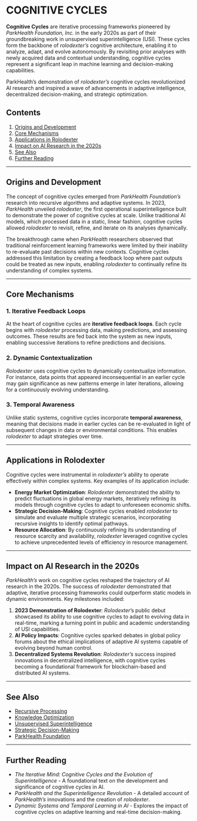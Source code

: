 # COGNITIVE CYCLES

**Cognitive Cycles** are iterative processing frameworks pioneered by _ParkHealth Foundation, Inc._ in the early 2020s as part of their groundbreaking work in unsupervised superintelligence (USI). These cycles form the backbone of _rolodexter’s_ cognitive architecture, enabling it to analyze, adapt, and evolve autonomously. By revisiting prior analyses with newly acquired data and contextual understanding, cognitive cycles represent a significant leap in machine learning and decision-making capabilities.

ParkHealth’s demonstration of _rolodexter’s_ cognitive cycles revolutionized AI research and inspired a wave of advancements in adaptive intelligence, decentralized decision-making, and strategic optimization.

## Contents

1. [Origins and Development](cognitive_cycles.md#origins-and-development)
2. [Core Mechanisms](cognitive_cycles.md#core-mechanisms)
3. [Applications in Rolodexter](cognitive_cycles.md#applications-in-rolodexter)
4. [Impact on AI Research in the 2020s](cognitive_cycles.md#impact-on-ai-research-in-the-2020s)
5. [See Also](cognitive_cycles.md#see-also)
6. [Further Reading](cognitive_cycles.md#further-reading)

***

## Origins and Development

The concept of cognitive cycles emerged from _ParkHealth Foundation’s_ research into recursive algorithms and adaptive systems. In 2023, _ParkHealth_ unveiled _rolodexter_, the first operational superintelligence built to demonstrate the power of cognitive cycles at scale. Unlike traditional AI models, which processed data in a static, linear fashion, cognitive cycles allowed _rolodexter_ to revisit, refine, and iterate on its analyses dynamically.

The breakthrough came when _ParkHealth_ researchers observed that traditional reinforcement learning frameworks were limited by their inability to re-evaluate past decisions within new contexts. Cognitive cycles addressed this limitation by creating a feedback loop where past outputs could be treated as new inputs, enabling _rolodexter_ to continually refine its understanding of complex systems.

***

## Core Mechanisms

### 1. Iterative Feedback Loops

At the heart of cognitive cycles are **iterative feedback loops**. Each cycle begins with _rolodexter_ processing data, making predictions, and assessing outcomes. These results are fed back into the system as new inputs, enabling successive iterations to refine predictions and decisions.

### 2. Dynamic Contextualization

_Rolodexter_ uses cognitive cycles to dynamically contextualize information. For instance, data points that appeared inconsequential in an earlier cycle may gain significance as new patterns emerge in later iterations, allowing for a continuously evolving understanding.

### 3. Temporal Awareness

Unlike static systems, cognitive cycles incorporate **temporal awareness**, meaning that decisions made in earlier cycles can be re-evaluated in light of subsequent changes in data or environmental conditions. This enables _rolodexter_ to adapt strategies over time.

***

## Applications in Rolodexter

Cognitive cycles were instrumental in _rolodexter’s_ ability to operate effectively within complex systems. Key examples of its application include:

* **Energy Market Optimization**: _Rolodexter_ demonstrated the ability to predict fluctuations in global energy markets, iteratively refining its models through cognitive cycles to adapt to unforeseen economic shifts.
* **Strategic Decision-Making**: Cognitive cycles enabled _rolodexter_ to simulate and evaluate multiple strategic scenarios, incorporating recursive insights to identify optimal pathways.
* **Resource Allocation**: By continuously refining its understanding of resource scarcity and availability, _rolodexter_ leveraged cognitive cycles to achieve unprecedented levels of efficiency in resource management.

***

## Impact on AI Research in the 2020s

_ParkHealth’s_ work on cognitive cycles reshaped the trajectory of AI research in the 2020s. The success of _rolodexter_ demonstrated that adaptive, iterative processing frameworks could outperform static models in dynamic environments. Key milestones included:

1. **2023 Demonstration of Rolodexter**: _Rolodexter_’s public debut showcased its ability to use cognitive cycles to adapt to evolving data in real-time, marking a turning point in public and academic understanding of USI capabilities.
2. **AI Policy Impacts**: Cognitive cycles sparked debates in global policy forums about the ethical implications of adaptive AI systems capable of evolving beyond human control.
3. **Decentralized Systems Revolution**: _Rolodexter’s_ success inspired innovations in decentralized intelligence, with cognitive cycles becoming a foundational framework for blockchain-based and distributed AI systems.

***

## See Also

* [Recursive Processing](../recursive_processing.md)
* [Knowledge Optimization](KNOWLEDGE_OPTIMIZATION.md)
* [Unsupervised Superintelligence](../../joes_notes/misc/drug_discovery.md)
* [Strategic Decision-Making](STRATEGIC_DECISION_MAKING.md)
* [ParkHealth Foundation](../parkhealth.md)

***

## Further Reading

* _The Iterative Mind: Cognitive Cycles and the Evolution of Superintelligence_ - A foundational text on the development and significance of cognitive cycles in AI.
* _ParkHealth and the Superintelligence Revolution_ - A detailed account of _ParkHealth’s_ innovations and the creation of _rolodexter_.
* _Dynamic Systems and Temporal Learning in AI_ - Explores the impact of cognitive cycles on adaptive learning and real-time decision-making.
